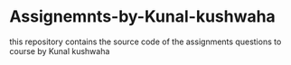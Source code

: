 # Assignemnts-by-Kunal-kushwaha
this repository contains the source code of the assignments questions to course by Kunal kushwaha
